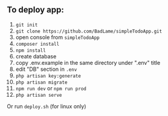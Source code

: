 To deploy app:
--
1) `git init`
2) `git clone https://github.com/BadLame/simpleTodoApp.git`
2) open console from `simpleTodoApp`
3) `composer install`
4) `npm install`
5) create database
6) copy .env.example in the same directory under ".env" title
7) edit "DB" section in `.env`
8) `php artisan key:generate`
9) `php artisan migrate`
10) `npm run dev` or `npm run prod`
11) `php artisan serve`

Or run `deploy.sh` (for linux only)
